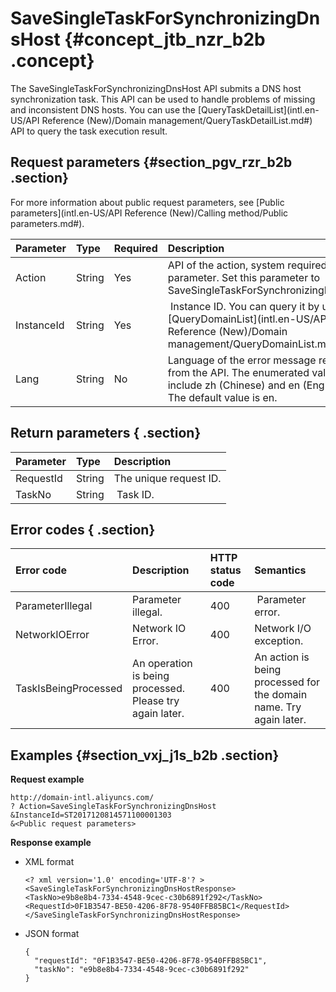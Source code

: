 # SaveSingleTaskForSynchronizingDnsHost {#concept_jtb_nzr_b2b .concept}

The SaveSingleTaskForSynchronizingDnsHost API submits a DNS host synchronization task. This API can be used to handle problems of missing and inconsistent DNS hosts. You can use the [QueryTaskDetailList](intl.en-US/API Reference (New)/Domain management/QueryTaskDetailList.md#) API to query the task execution result.

## Request parameters {#section_pgv_rzr_b2b .section}

For more information about public request parameters, see [Public parameters](intl.en-US/API Reference (New)/Calling method/Public parameters.md#).

|Parameter|Type|Required|Description|
|:--------|:---|:-------|:----------|
|Action|String|Yes|API of the action, system required parameter. Set this parameter to SaveSingleTaskForSynchronizingDnsHost.|
|InstanceId|String|Yes| Instance ID. You can query it by using [QueryDomainList](intl.en-US/API Reference (New)/Domain management/QueryDomainList.md#) API.|
|Lang|String|No|Language of the error message returned from the API. The enumerated values include zh \(Chinese\) and en \(English\). The default value is en.|

## Return parameters { .section}

|Parameter|Type|Description|
|:--------|:---|:----------|
|RequestId|String|The unique request ID.|
|TaskNo|String| Task ID.|

## Error codes { .section}

|Error code|Description|HTTP status code |Semantics|
|:---------|:----------|:----------------|:--------|
|ParameterIllegal|Parameter illegal.|400| Parameter error.|
|NetworkIOError|Network IO Error.|400|Network I/O exception.|
|TaskIsBeingProcessed|An operation is being processed. Please try again later.|400|An action is being processed for the domain name. Try again later.|

## Examples {#section_vxj_j1s_b2b .section}

**Request example**

```
http://domain-intl.aliyuncs.com/
? Action=SaveSingleTaskForSynchronizingDnsHost
&InstanceId=ST2017120814571100001303
&<Public request parameters>
```

**Response example**

-   XML format

    ```
    <? xml version='1.0' encoding='UTF-8'? >
    <SaveSingleTaskForSynchronizingDnsHostResponse>
    <TaskNo>e9b8e8b4-7334-4548-9cec-c30b6891f292</TaskNo>
    <RequestId>0F1B3547-BE50-4206-8F78-9540FFB85BC1</RequestId>
    </SaveSingleTaskForSynchronizingDnsHostResponse>
    ```

-   JSON format

    ```
    {
      "requestId": "0F1B3547-BE50-4206-8F78-9540FFB85BC1",
      "taskNo": "e9b8e8b4-7334-4548-9cec-c30b6891f292"
    }
    ```


